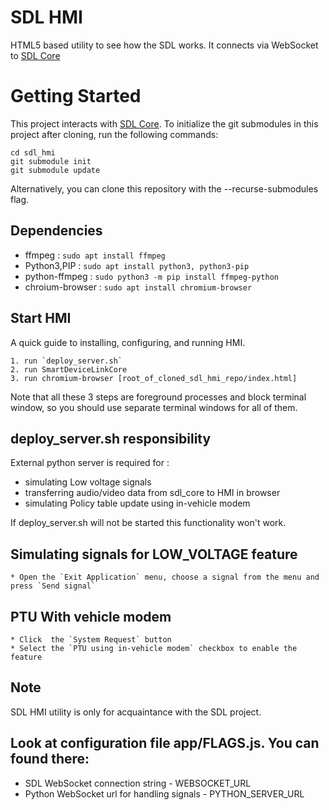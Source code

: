 # SDL HMI

HTML5 based utility to see how the SDL works. It connects via WebSocket to [SDL Core](https://github.com/smartdevicelink/sdl_core)


# Getting Started

This project interacts with [SDL Core](https://github.com/smartdevicelink/sdl_core).
To initialize the git submodules in this project after cloning, run the following commands:
```
cd sdl_hmi
git submodule init
git submodule update
```
Alternatively, you can clone this repository with the --recurse-submodules flag.

## Dependencies 
 
 * ffmpeg : `sudo apt install ffmpeg`
 * Python3,PIP : `sudo apt install python3, python3-pip`
 * python-ffmpeg : `sudo python3 -m pip install ffmpeg-python`
 * chroium-browser : `sudo apt install chromium-browser`

## Start HMI
A quick guide to installing, configuring, and running HMI.

	1. run `deploy_server.sh`
	2. run SmartDeviceLinkCore
	3. run chromium-browser [root_of_cloned_sdl_hmi_repo/index.html]

Note that all these 3 steps are foreground processes and block terminal window, so you should use separate terminal windows for all of them. 

## deploy_server.sh responsibility

External python server is required for :
 - simulating Low voltage signals
 - transferring audio/video data from sdl_core to HMI in browser
 - simulating Policy table update using in-vehicle modem

If deploy_server.sh will not be started this functionality won't work.

## Simulating signals for LOW_VOLTAGE feature
	* Open the `Exit Application` menu, choose a signal from the menu and press `Send signal`

## PTU With vehicle modem
	* Click  the `System Request` button
    * Select the `PTU using in-vehicle modem` checkbox to enable the feature

## Note
SDL HMI utility is only for acquaintance with the SDL project.

## Look at configuration file app/FLAGS.js. You can found there:
 - SDL WebSocket connection string -
WEBSOCKET_URL
 - Python WebSocket url for handling signals -
PYTHON_SERVER_URL
